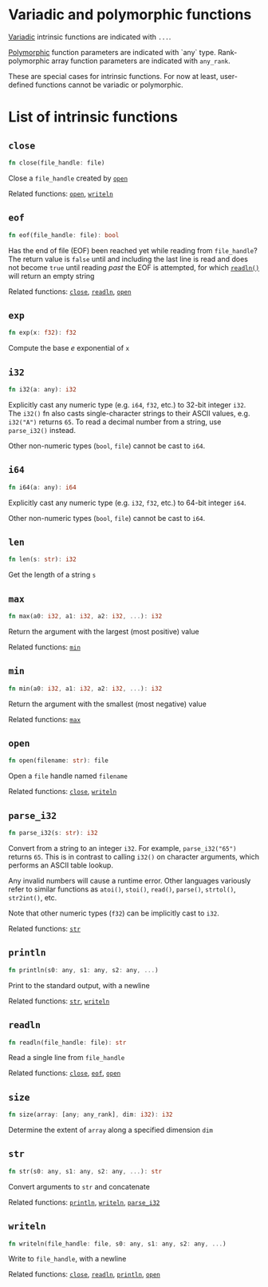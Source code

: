 
# Variadic and polymorphic functions

[Variadic](https://en.wikipedia.org/wiki/Variadic_function) intrinsic functions are indicated with `...`.

[Polymorphic](https://en.wikipedia.org/wiki/Polymorphism_(computer_science)) function parameters are indicated with `any` type.  Rank-polymorphic array function parameters are indicated with `any_rank`.

These are special cases for intrinsic functions.  For now at least, user-defined functions cannot be variadic or polymorphic.

# List of intrinsic functions

## `close`
```rust
fn close(file_handle: file)
```

Close a `file_handle` created by [`open`](#open)

Related functions: [`open`](#open), [`writeln`](#writeln)

## `eof`
```rust
fn eof(file_handle: file): bool
```

Has the end of file (EOF) been reached yet while reading from `file_handle`?  The return value is `false` until and including the last line is read and does not become `true` until reading *past* the EOF is attempted, for which [`readln()`](#readln) will return an empty string

Related functions: [`close`](#close), [`readln`](#readln), [`open`](#open)

## `exp`
```rust
fn exp(x: f32): f32
```

Compute the base _e_ exponential of `x`

## `i32`
```rust
fn i32(a: any): i32
```

Explicitly cast any numeric type (e.g. `i64`, `f32`, etc.) to 32-bit integer
`i32`. The `i32()` fn also casts single-character strings to their ASCII values,
e.g. `i32("A")` returns `65`.  To read a decimal number from a string, use
`parse_i32()` instead.

Other non-numeric types (`bool`, `file`) cannot be cast to `i64`.

## `i64`
```rust
fn i64(a: any): i64
```

Explicitly cast any numeric type (e.g. `i32`, `f32`, etc.) to 64-bit integer `i64`.
<!-- TODO For the non-numeric type `str`, use [`parse_i32`](#parse_i64) instead.  -->
Other non-numeric types (`bool`, `file`) cannot be cast to `i64`.

## `len`
```rust
fn len(s: str): i32
```

Get the length of a string `s`

## `max`
```rust
fn max(a0: i32, a1: i32, a2: i32, ...): i32
```

Return the argument with the largest (most positive) value

Related functions: [`min`](#min)

## `min`
```rust
fn min(a0: i32, a1: i32, a2: i32, ...): i32
```

Return the argument with the smallest (most negative) value

Related functions: [`max`](#max)

## `open`
```rust
fn open(filename: str): file
```

Open a `file` handle named `filename`

Related functions: [`close`](#close), [`writeln`](#writeln)

## `parse_i32`
```rust
fn parse_i32(s: str): i32
```

Convert from a string to an integer `i32`.  For example, `parse_i32("65")`
returns `65`.  This is in contrast to calling `i32()` on character arguments,
which performs an ASCII table lookup.

Any invalid numbers will cause a runtime error.  Other languages variously refer
to similar functions as `atoi()`, `stoi()`, `read()`, `parse()`, `strtol()`,
`str2int()`, etc.

Note that other numeric types (`f32`) can be implicitly cast to `i32`.

Related functions: [`str`](#str)

## `println`
```rust
fn println(s0: any, s1: any, s2: any, ...)
```

Print to the standard output, with a newline

Related functions: [`str`](#str), [`writeln`](#writeln)

## `readln`
```rust
fn readln(file_handle: file): str
```

Read a single line from `file_handle`

Related functions: [`close`](#close), [`eof`](#eof), [`open`](#open)

## `size`
```rust
fn size(array: [any; any_rank], dim: i32): i32
```

Determine the extent of `array` along a specified dimension `dim`
<!-- , or the total number of elements in ARRAY if DIM is absent. -->

## `str`
```rust
fn str(s0: any, s1: any, s2: any, ...): str
```

Convert arguments to `str` and concatenate

Related functions: [`println`](#println), [`writeln`](#writeln), [`parse_i32`](#parse_i32)

## `writeln`
```rust
fn writeln(file_handle: file, s0: any, s1: any, s2: any, ...)
```

Write to `file_handle`, with a newline

Related functions: [`close`](#close), [`readln`](#readln), [`println`](#println), [`open`](#open)

